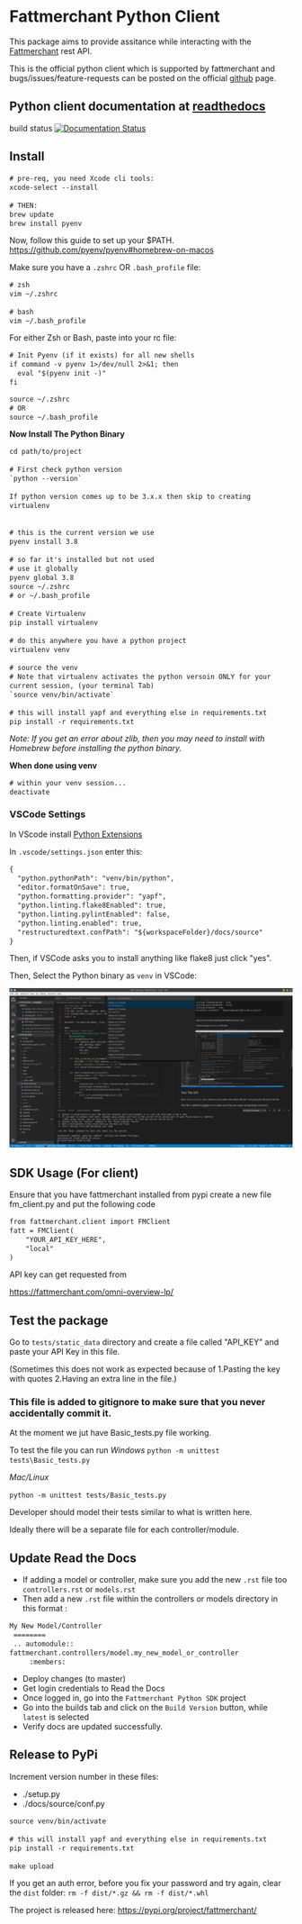 # Fattmerchant Python Client

This package aims to provide assitance while interacting with the
[Fattmerchant](https://fattmerchant.com/api-documentation/) rest API.

This is the official python client which is supported by fattmerchant and bugs/issues/feature-requests can be posted on the official [github](https://github.com/fattmerchantorg/fattmerchant_python_client) page.

## Python client documentation at [readthedocs](https://fattmerchant-python-sdk.readthedocs.io/en/latest/)

build status
[![Documentation Status](https://readthedocs.org/projects/fattmerchant-python-client/badge/?version=latest)](https://fattmerchant-python-client.readthedocs.io/en/latest/?badge=latest)

## Install

```
# pre-req, you need Xcode cli tools:
xcode-select --install

# THEN:
brew update
brew install pyenv
```

Now, follow this guide to set up your \$PATH.
https://github.com/pyenv/pyenv#homebrew-on-macos

Make sure you have a `.zshrc` OR `.bash_profile` file:

```
# zsh
vim ~/.zshrc

# bash
vim ~/.bash_profile
```

For either Zsh or Bash, paste into your rc file:

```
# Init Pyenv (if it exists) for all new shells
if command -v pyenv 1>/dev/null 2>&1; then
  eval "$(pyenv init -)"
fi
```

```
source ~/.zshrc
# OR
source ~/.bash_profile
```

**Now Install The Python Binary**

```
cd path/to/project

# First check python version
`python --version`

If python version comes up to be 3.x.x then skip to creating virtualenv


# this is the current version we use
pyenv install 3.8

# so far it's installed but not used
# use it globally
pyenv global 3.8
source ~/.zshrc
# or ~/.bash_profile

# Create Virtualenv
pip install virtualenv

# do this anywhere you have a python project
virtualenv venv

# source the venv
# Note that virtualenv activates the python versoin ONLY for your current session, (your terminal Tab)
`source venv/bin/activate`

# this will install yapf and everything else in requirements.txt
pip install -r requirements.txt
```

_Note: If you get an error about zlib, then you may need to install with Homebrew before installing the python binary._

**When done using venv**

```
# within your venv session...
deactivate
```

### VSCode Settings

In VScode install [Python Extensions](https://github.com/Microsoft/vscode-python)

In `.vscode/settings.json` enter this:

```
{
  "python.pythonPath": "venv/bin/python",
  "editor.formatOnSave": true,
  "python.formatting.provider": "yapf",
  "python.linting.flake8Enabled": true,
  "python.linting.pylintEnabled": false,
  "python.linting.enabled": true,
  "restructuredtext.confPath": "${workspaceFolder}/docs/source"
}
```

Then, if VSCode asks you to install anything like flake8 just click "yes".

Then, Select the Python binary as `venv` in VSCode:

![select venv binary](./images/selectPython3.png)

## SDK Usage (For client)
Ensure that you have fattmerchant installed from pypi
create a new file fm_client.py
and put the following code 

```
from fattmerchant.client import FMClient	
fatt = FMClient(	
    "YOUR_API_KEY_HERE",	
    "local"	
)
```
API key can get requested from 

https://fattmerchant.com/omni-overview-lp/

## Test the package

Go to `tests/static_data` directory and create a file called "API_KEY" and 
paste your API Key in this file. 

(Sometimes this does not work as expected because of 1.Pasting the key with quotes 2.Having an extra line in the file.)

### This file is added to gitignore to make sure that you never accidentally commit it.

At the moment we jut have Basic_tests.py file working. 

To test the file you can run 
*Windows*
`python -m unittest tests\Basic_tests.py`

*Mac/Linux*

`python -m unittest tests/Basic_tests.py`


Developer should model their tests similar to what is written here.

Ideally there will be a separate file for each controller/module. 


## Update Read the Docs 

- If adding a model or controller, make sure you add the new `.rst` file too `controllers.rst` or `models.rst` 
- Then add a new `.rst` file within the controllers or models directory in this format :

```
My New Model/Controller
 ========
 .. automodule:: fattmerchant.controllers/model.my_new_model_or_controller
     :members:
```

- Deploy changes (to master)
- Get login credentials to Read the Docs 
- Once logged in, go into the `Fattmerchant Python SDK` project
- Go into the builds tab and click on the `Build Version` button, while `latest` is selected
- Verify docs are updated successfully.

## Release to PyPi

Increment version number in these files:

- ./setup.py
- ./docs/source/conf.py

```
source venv/bin/activate

# this will install yapf and everything else in requirements.txt
pip install -r requirements.txt

make upload
```

If you get an auth error, before you fix your password and try again, clear the `dist` folder: `rm -f dist/*.gz && rm -f dist/*.whl`

The project is released here: https://pypi.org/project/fattmerchant/
